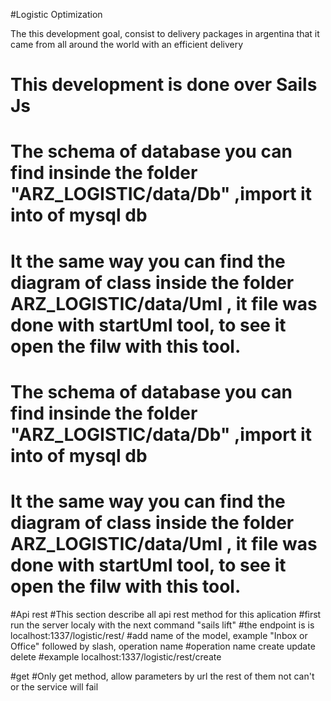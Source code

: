 #Logistic Optimization 

The this development goal, consist to delivery packages in argentina that it came from all around the world with an efficient delivery 

# This development is done over Sails Js


# The schema of database you can find insinde the folder "ARZ_LOGISTIC/data/Db" ,import it into of mysql db
# It the same way you can find the diagram of class inside the folder ARZ_LOGISTIC/data/Uml , it file was done with startUml tool, to see it open the filw with this tool.


# The schema of database you can find insinde the folder "ARZ_LOGISTIC/data/Db" ,import it into of mysql db
# It the same way you can find the diagram of class inside the folder ARZ_LOGISTIC/data/Uml , it file was done with startUml tool, to see it open the filw with this tool.


#Api rest
#This section describe all api rest method for this aplication
#first run the server localy with the next command "sails lift"
#the endpoint is is localhost:1337/logistic/rest/
#add name of the model, example "Inbox or Office" followed by slash, operation name
#operation name
	create
	update
	delete
#example localhost:1337/logistic/rest/create

#get
#Only get method, allow parameters by url the rest of them not can't or the service will fail


